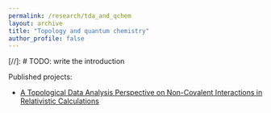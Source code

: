 ```yaml
---
permalink: /research/tda_and_qchem
layout: archive
title: "Topology and quantum chemistry"
author_profile: false
---
```


[//]: # TODO: write the introduction


Published projects:

* [A Topological Data Analysis Perspective on Non-Covalent Interactions in Relativistic Calculations](published/tda_rho_ijqc2019)

